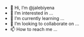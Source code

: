 - 👋 Hi, I’m @jalebiyena
- 👀 I’m interested in ...
- 🌱 I’m currently learning ...
- 💞️ I’m looking to collaborate on ...
- 📫 How to reach me ...

<!---
jalebiyena/jalebiyena is a ✨ special ✨ repository because its `README.md` (this file) appears on your GitHub profile.
You can click the Preview link to take a look at your changes.
--->
